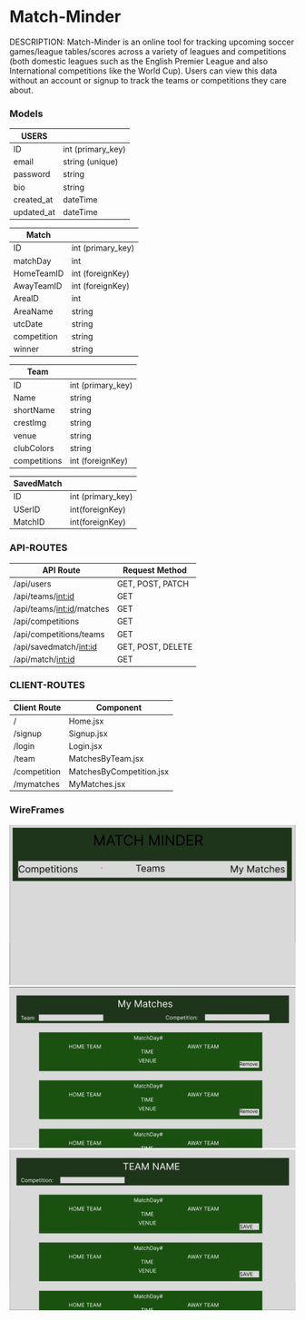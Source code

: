 # Match-Minder

DESCRIPTION: Match-Minder is an online tool for tracking upcoming soccer games/league tables/scores across a variety of leagues and competitions (both domestic leagues such as the English Premier League and also International competitions like the World Cup). Users can view this data without an account or signup to track the teams or competitions they care about.



### Models

| USERS      |                   |
|------------|-------------------|
| ID         | int (primary_key) |
| email      | string (unique)   |
| password   | string            |
| bio        | string            |
| created_at | dateTime          |
| updated_at | dateTime          |


| Match       |                   |
|-------------|-------------------|
| ID          | int (primary_key) |
| matchDay    | int               |
| HomeTeamID  | int (foreignKey)  |
| AwayTeamID  | int (foreignKey)  |
| AreaID      | int               |
| AreaName    | string            |
| utcDate     | string            |
| competition | string            |
| winner      | string            |


| Team         |                   |
|--------------|-------------------|
| ID           | int (primary_key) |
| Name         | string            |
| shortName    | string            |
| crestImg     | string            |
| venue        | string            |
| clubColors   | string            |
| competitions | int (foreignKey)  |


| SavedMatch |                   |
|------------|-------------------|
| ID         | int (primary_key) |
| USerID     | int(foreignKey)   |
| MatchID    | int(foreignKey)   |




### API-ROUTES

| API Route                   | Request Method    |
|-----------------------------|-------------------|
| /api/users                  | GET, POST, PATCH  |
| /api/teams/<int:id>         | GET               |
| /api/teams/<int:id>/matches | GET               |
| /api/competitions           | GET               |
| /api/competitions/teams     | GET               |
| /api/savedmatch/<int:id>    | GET, POST, DELETE |
| /api/match/<int:id>         | GET               |

### CLIENT-ROUTES

| Client Route | Component                |
|--------------|--------------------------|
| /            | Home.jsx                 |
| /signup      | Signup.jsx               |
| /login       | Login.jsx                |
| /team        | MatchesByTeam.jsx        |
| /competition | MatchesByCompetition.jsx |
| /mymatches   | MyMatches.jsx            |

### WireFrames

![Alt WireFrame Home](READMEImages/MatchMinderHome.png)
![Alt WireFrame My Matches](READMEImages/MatchMinderMyMatches.png)
![Alt WireFrame Matches By Team](READMEImages/MatchMinderTeamPage.png)